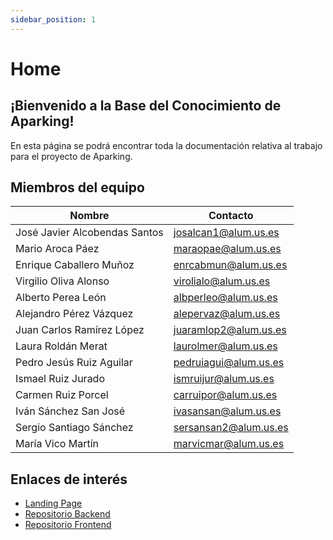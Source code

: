 ```yaml
---
sidebar_position: 1
---
```


# Home

## ¡Bienvenido a la Base del Conocimiento de Aparking!
En esta página se podrá encontrar toda la documentación relativa al trabajo para el proyecto de Aparking.

## Miembros del equipo
|Nombre| Contacto|
|--|--|
| José Javier Alcobendas Santos | josalcan1@alum.us.es |
| Mario Aroca Páez | maraopae@alum.us.es |
| Enrique Caballero Muñoz | enrcabmun@alum.us.es |
| Virgilio Oliva Alonso | virolialo@alum.us.es |
| Alberto Perea León | albperleo@alum.us.es |
| Alejandro Pérez Vázquez | alepervaz@alum.us.es |
| Juan Carlos Ramírez López | juaramlop2@alum.us.es |
| Laura Roldán Merat | laurolmer@alum.us.es |
| Pedro Jesús Ruiz Aguilar | pedruiagui@alum.us.es |
| Ismael Ruiz Jurado | ismruijur@alum.us.es |
| Carmen Ruiz Porcel | carruipor@alum.us.es |
| Iván Sánchez San José | ivasansan@alum.us.es |
| Sergio Santiago Sánchez | sersansan2@alum.us.es |
| María Vico Martín | marvicmar@alum.us.es |


## Enlaces de interés
* [Landing Page](https://aparking-144153767.hubspotpagebuilder.eu/aparking)
* [Repositorio Backend](https://github.com/Aparking/AparKing_Backend.git)
* [Repositorio Frontend](https://github.com/Aparking/AparKing_Frontend.git)
